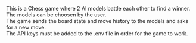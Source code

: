 This is a Chess game where 2 AI models battle each other to find a winner.<br>
The models can be choosen by the user.<br>
The game sends the board state and move history to the models and asks for a new move.<br>
The API keys must be added to the .env file in order for the game to work.
